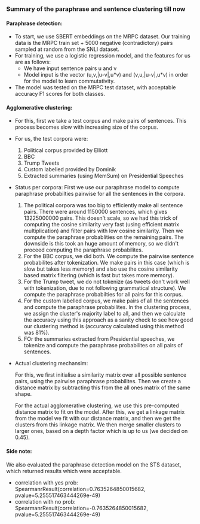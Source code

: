### Summary of the paraphrase and sentence clustering till now

#### Paraphrase detection:

* To start, we use SBERT embeddings on the MRPC dataset. Our training data is the MRPC train set + 5000 negative (contradictory)
pairs sampled at random from the SNLI dataset.
* For training, we use a logistic regression model, and the features for us are as follows:
  - We have input sentence pairs u and v
  - Model input is the vector (u,v,|u-v|,u\*v) and (v,u,|u-v|,u\*v) in order for the model to learn commutativity.
* The model was tested on the MRPC test dataset, with acceptable accuracy F1 scores for both classes.

#### Agglomerative clustering:

* For this, first we take a test corpus and make pairs of sentences. This process becomes slow with increasing size of the corpus.
* For us, the test corpora were:
  1. Political corpus provided by Elliott
  2. BBC 
  3. Trump Tweets
  4. Custom labelled provided by Dominik
  5. Extracted summaries (using MemSum) on Presidential Speeches 

* Status per corpora: First we use our paraphrase model to compute paraphrase probabilties pairwise for all the sentences in the corpora.

  1. The political corpora was too big to efficiently make all sentence pairs. There were around 1150000 sentences, which gives 13225000000 pairs. This
  doesn't scale, so we had this trick of computing the cosine similarity very fast (using efficient matrix multiplication) and filter pairs with low cosine 
  similarity. Then we compute the paraphrase probablities on the remaining pairs. The downside is this took an huge amount of memory, so we didn't proceed 
  computing the paraphrase probabilites.
  2. For the BBC corpus, we did both. We compute the pairwise sentence probabilites after tokenization. We make pairs in this case (which is slow but takes 
  less memory) and also use the cosine similarity based matrix filtering (which is fast but takes more memory). 
  3. For the Trump tweet, we do not tokenize (as tweets don't work well with tokenization, due to not following grammatical structure). We compute the 
  paraphrase probabilties for all pairs for this corpus.
  4. For the custom labelled corpus, we make pairs of all the sentences and compute the paraphrase probabilites. In the clustering process, we assign the 
  cluster's majority label to all, and then we calculate the accuracy using this approach as a sanity check to see how good our clustering 
  method is (accurarcy calculated using this method was 81%).
  6. FOr the summaries extracted from Presidential speeches, we tokenize and compute the paraphrase probabilites on all pairs of sentences.

* Actual clustering mechansim:

  For this, we first initialise a similarity matrix over all possible sentence pairs, using the pairwise paraphrase probabilites.
  Then we create a distance matrix by subtracting this from the all ones matrix of the same shape.

  For the actual agglomerative clustering, we use this pre-computed distance matrix to fit on the model. After this, we get a linkage matrix from the
  model we fit with our distance matrix, and then we get the clusters from this linkage matrix. We then merge smaller clusters to larger ones, based on 
  a depth factor which is up to us (we decided on 0.45).

#### Side note:

We also evaluated the paraphrase detection model on the STS dataset, which returned results which were acceptable. 

- correlation with yes prob:  SpearmanrResult(correlation=0.7635264850015682, pvalue=5.255517463444269e-49)
- correlation with no prob:  SpearmanrResult(correlation=-0.7635264850015682, pvalue=5.255517463444269e-49)
  
